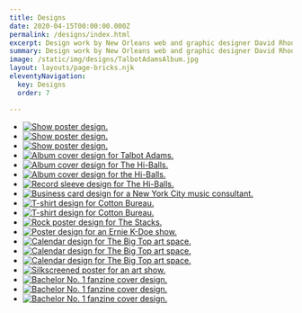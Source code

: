```yaml
---
title: Designs
date: 2020-04-15T00:00:00.000Z
permalink: /designs/index.html
excerpt: Design work by New Orleans web and graphic designer David Rhoden.
summary: Design work by New Orleans web and graphic designer David Rhoden.
image: /static/img/designs/TalbotAdamsAlbum.jpg
layout: layouts/page-bricks.njk
eleventyNavigation:
  key: Designs 
  order: 7

---
```


- [![Show poster design.](/static/img/designs/stacks-holy-diver-flyer-2-sq-jan-25-2024.png?nf_resize=smartcrop&w=260&h=260)](/static/img/designs/Sister-Street-Fest-2023-times.png)
- [![Show poster design.](/static/img/designs/Sister-Street-Fest-2023-times.png?nf_resize=smartcrop&w=260&h=260)](stacks-holy-diver-flyer-2-sq-jan-25-2024.png)
- [![Show poster design.](/static/img/designs/SisterStreetStage-Apr-17-2021.jpg?nf_resize=smartcrop&w=260&h=260)](/static/img/designs/SisterStreetStage-Apr-17-2021.jpg)
- [![Album cover design for Talbot Adams.](/static/img/designs/TalbotAdamsAlbum.jpg?nf_resize=smartcrop&w=260&h=260)](/static/img/designs/TalbotAdamsAlbum.jpg)
- [![Album cover design for The Hi-Balls.](/static/img/designs/tubecover.jpg?nf_resize=smartcrop&w=260&h=260)](/static/img/designs/tubecover.jpg)
- [![Album cover design for the Hi-Balls.](/static/img/designs/coverclr.jpg?nf_resize=smartcrop&w=260&h=260)](/static/img/designs/coverclr.jpg)
- [![Record sleeve design for The Hi-Balls.](/static/img/designs/record.gif?nf_resize=smartcrop&w=260&h=260)](/static/img/designs/record.gif)
- [![Business card design for a New York City music consultant.](/static/img/designs/rick-goetz-card.jpg?nf_resize=smartcrop&w=260&h=260)](/static/img/designs/rick-goetz-card.jpg)
- [![T-shirt design for Cotton Bureau.](/static/img/designs/redwomens.jpg?nf_resize=smartcrop&w=260&h=260)](/static/img/designs/redwomens.jpg)
- [![T-shirt design for Cotton Bureau.](/static/img/designs/Bottle-CapTeeTurquoise.jpg?nf_resize=smartcrop&w=260&h=260)](/static/img/designs/Bottle-CapTeeTurquoise.jpg)
- [![Rock poster design for The Stacks.](/static/img/rock/stacks/stacks-flyer-sutures-oct-8-2004.jpg?nf_resize=smartcrop&w=260&h=260)](/static/img/rock/stacks/stacks-flyer-sutures-oct-8-2004.jpg)
- [![Poster design for an Ernie K-Doe show.](/static/img/designs/KDOE2CSL.gif?nf_resize=smartcrop&w=260&h=260)](/static/img/designs/KDOE2CSL.gif)
- [![Calendar design for The Big Top art space.](/static/img/designs/3rcp-ad-aug-2-2007.jpg?nf_resize=smartcrop&w=260&h=260)](/static/img/designs/3rcp-ad-aug-2-2007.jpg)
- [![Calendar design for The Big Top art space.](/static/img/designs/3rcp-ad-2nd-aug-8-2005.png?nf_resize=smartcrop&w=260&h=260)](/static/img/designs/3rcp-ad-2nd-aug-8-2005.png)
- [![Calendar design for The Big Top art space.](/static/img/designs/3rcp-ad-may-1-2008.jpg?nf_resize=smartcrop&w=260&h=260)](/static/img/designs/3rcp-ad-may-1-2008.jpg)
- [![Silkscreened poster for an art show.](/static/img/designs/offwhite-linen-night-aug-7-2004.jpg?nf_resize=smartcrop&w=260&h=260)](/static/img/designs/offwhite-linen-night-aug-7-2004.jpg)
- [![Bachelor No. 1 fanzine cover design.](/static/img/designs/bachelor-no1-no1.jpg?nf_resize=smartcrop&w=260&h=260)](/static/img/designs/bachelor-no1-no1.jpg)
- [![Bachelor No. 1 fanzine cover design.](/static/img/designs/bachelor-no1-no2.jpg?nf_resize=smartcrop&w=260&h=260)](/static/img/designs/bachelor-no1-no2.jpg)
- [![Bachelor No. 1 fanzine cover design.](/static/img/designs/bachelor-no1-no3.jpg?nf_resize=smartcrop&w=260&h=260)](/static/img/designs/bachelor-no1-no3.jpg)
